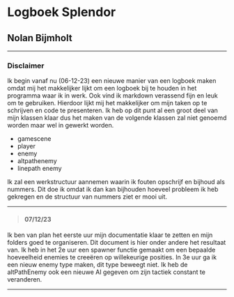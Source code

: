 # Logboek Splendor

## Nolan Bijmholt

---

### Disclaimer

Ik begin vanaf nu (06-12-23) een nieuwe manier van een logboek maken omdat mij het makkelijker lijkt om een logboek bij te houden in het programma waar ik in werk. Ook vind ik markdown verassend fijn en leuk om te gebruiken. Hierdoor lijkt mij het makkelijker om mijn taken op te schrijven en code te presenteren.
Ik heb op dit punt al een groot deel van mijn klassen klaar dus het maken van de volgende klassen zal niet genoemd worden maar wel in gewerkt worden.

- gamescene
- player
- enemy
- altpathenemy
- linepath enemy

Ik zal een werkstructuur aannemen waarin ik fouten opschrijf en bijhoud als nummers. Dit doe ik omdat ik dan kan bijhouden hoeveel probleem ik heb gekregen en de structuur van nummers ziet er mooi uit.

---

> #### 07/12/23

Ik ben van plan het eerste uur mijn documentatie klaar te zetten en mijn folders goed te organiseren. Dit document is hier onder andere het resultaat van.
Ik heb in het 2e uur een spawner functie gemaakt om een bepaalde hoeveelheid enemies te creeëren op willekeurige posities.
In 3e uur ga ik een nieuw enemy type maken, dit type beweegt niet. Ik heb de altPathEnemy ook een nieuwe AI gegeven om zijn tactiek constant te veranderen.

---
